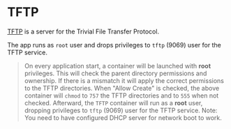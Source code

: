 # TFTP

[TFTP](https://manpages.debian.org/testing/tftpd-hpa/tftpd.8.en.html) is a server for the Trivial File Transfer Protocol.

The app runs as `root` user and drops privileges to `tftp` (9069) user for the TFTP service.

> On every application start, a container will be launched with **root** privileges.
> This will check the parent directory permissions and ownership.
> If there is a mismatch it will apply the correct permissions to the TFTP directories.
> When "Allow Create" is checked, the above container will `chmod` to `757`
> the TFTP directories and to `555` when not checked.
> Afterward, the `TFTP` container will run as a **root** user, dropping privileges
> to `tftp` (9069) user for the TFTP service.
> Note: You need to have configured DHCP server for network boot to work.
